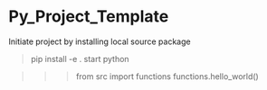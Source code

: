 # Py_Project_Template

Initiate project by installing local source package 
>pip install -e .
>start python

>>>from src import functions
>>>functions.hello_world()
